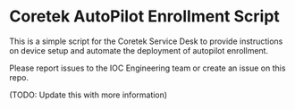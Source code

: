 # Coretek AutoPilot Enrollment Script

This is a simple script for the Coretek Service Desk to provide instructions on device setup and automate the deployment of autopilot enrollment.

Please report issues to the IOC Engineering team or create an issue on this repo.

(TODO: Update this with more information)
